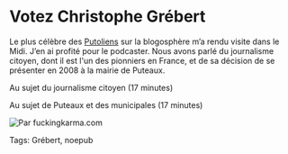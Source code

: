 # Votez Christophe Grébert

Le plus célèbre des [Putoliens](http://www.monputeaux.com) sur la blogosphère m’a rendu visite dans le Midi. J’en ai profité pour le podcaster. Nous avons parlé du journalisme citoyen, dont il est l'un des pionniers en France, et de sa décision de se présenter en 2008 à la mairie de Puteaux.

Au sujet du journalisme citoyen (17 minutes)

Au sujet de Puteaux et des municipales (17 minutes)

![Par fuckingkarma.com](https://tcrouzet.com/images_tc/20070804pacco.jpg)



Tags: Grébert, noepub